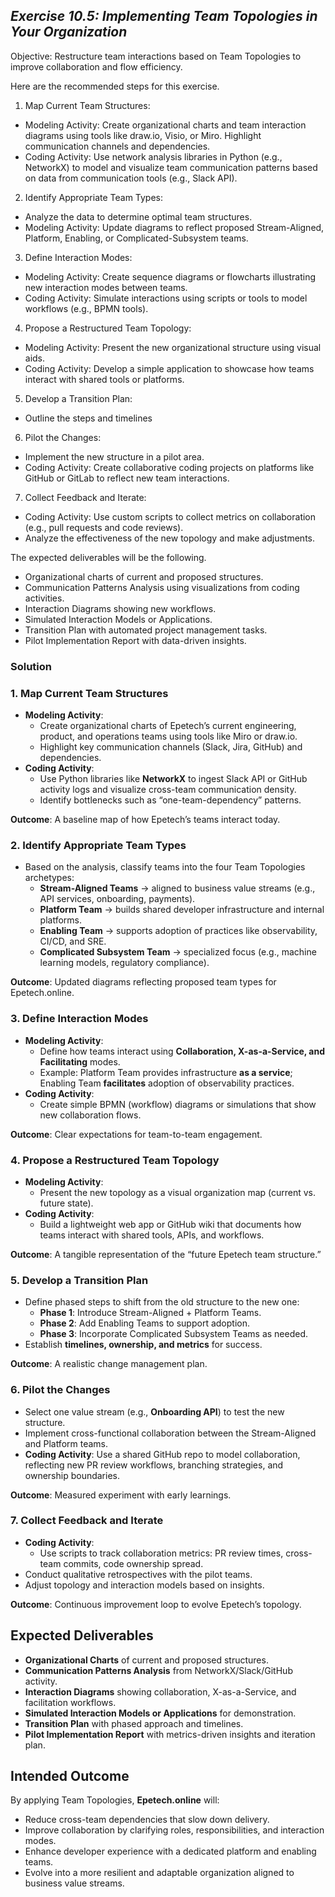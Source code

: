 ## ***Exercise 10.5: Implementing Team Topologies in Your Organization***

Objective: Restructure team interactions based on Team Topologies to improve collaboration and flow efficiency.

Here are the recommended steps for this exercise.

1. Map Current Team Structures:  
* Modeling Activity: Create organizational charts and team interaction diagrams using tools like draw.io, Visio, or Miro. Highlight communication channels and dependencies.  
* Coding Activity: Use network analysis libraries in Python (e.g., NetworkX) to model and visualize team communication patterns based on data from communication tools (e.g., Slack API).  
2. Identify Appropriate Team Types:  
* Analyze the data to determine optimal team structures.  
* Modeling Activity: Update diagrams to reflect proposed Stream-Aligned, Platform, Enabling, or Complicated-Subsystem teams.  
3. Define Interaction Modes:  
* Modeling Activity: Create sequence diagrams or flowcharts illustrating new interaction modes between teams.  
* Coding Activity: Simulate interactions using scripts or tools to model workflows (e.g., BPMN tools).  
4. Propose a Restructured Team Topology:  
* Modeling Activity: Present the new organizational structure using visual aids.  
* Coding Activity: Develop a simple application to showcase how teams interact with shared tools or platforms.  
5. Develop a Transition Plan:  
* Outline the steps and timelines  
6. Pilot the Changes:  
* Implement the new structure in a pilot area.  
* Coding Activity: Create collaborative coding projects on platforms like GitHub or GitLab to reflect new team interactions.  
7. Collect Feedback and Iterate:  
* Coding Activity: Use custom scripts to collect metrics on collaboration (e.g., pull requests and code reviews).  
* Analyze the effectiveness of the new topology and make adjustments.

The expected deliverables will be the following.

* Organizational charts of current and proposed structures.  
* Communication Patterns Analysis using visualizations from coding activities.  
* Interaction Diagrams showing new workflows.  
* Simulated Interaction Models or Applications.  
* Transition Plan with automated project management tasks.  
* Pilot Implementation Report with data-driven insights.

### **Solution**

### 1. Map Current Team Structures
- **Modeling Activity**:  
  - Create organizational charts of Epetech’s current engineering, product, and operations teams using tools like Miro or draw.io.  
  - Highlight key communication channels (Slack, Jira, GitHub) and dependencies.  
- **Coding Activity**:  
  - Use Python libraries like **NetworkX** to ingest Slack API or GitHub activity logs and visualize cross-team communication density.  
  - Identify bottlenecks such as “one-team-dependency” patterns.

**Outcome**: A baseline map of how Epetech’s teams interact today.


### 2. Identify Appropriate Team Types
- Based on the analysis, classify teams into the four Team Topologies archetypes:  
  - **Stream-Aligned Teams** → aligned to business value streams (e.g., API services, onboarding, payments).  
  - **Platform Team** → builds shared developer infrastructure and internal platforms.  
  - **Enabling Team** → supports adoption of practices like observability, CI/CD, and SRE.  
  - **Complicated Subsystem Team** → specialized focus (e.g., machine learning models, regulatory compliance).  

**Outcome**: Updated diagrams reflecting proposed team types for Epetech.online.


### 3. Define Interaction Modes
- **Modeling Activity**:  
  - Define how teams interact using **Collaboration, X-as-a-Service, and Facilitating** modes.  
  - Example: Platform Team provides infrastructure **as a service**; Enabling Team **facilitates** adoption of observability practices.  
- **Coding Activity**:  
  - Create simple BPMN (workflow) diagrams or simulations that show new collaboration flows.  

**Outcome**: Clear expectations for team-to-team engagement.

### 4. Propose a Restructured Team Topology
- **Modeling Activity**:  
  - Present the new topology as a visual organization map (current vs. future state).  
- **Coding Activity**:  
  - Build a lightweight web app or GitHub wiki that documents how teams interact with shared tools, APIs, and workflows.  

**Outcome**: A tangible representation of the “future Epetech team structure.”


### 5. Develop a Transition Plan
- Define phased steps to shift from the old structure to the new one:  
  - **Phase 1**: Introduce Stream-Aligned + Platform Teams.  
  - **Phase 2**: Add Enabling Teams to support adoption.  
  - **Phase 3**: Incorporate Complicated Subsystem Teams as needed.  
- Establish **timelines, ownership, and metrics** for success.  

**Outcome**: A realistic change management plan.


### 6. Pilot the Changes
- Select one value stream (e.g., **Onboarding API**) to test the new structure.  
- Implement cross-functional collaboration between the Stream-Aligned and Platform teams.  
- **Coding Activity**: Use a shared GitHub repo to model collaboration, reflecting new PR review workflows, branching strategies, and ownership boundaries.  

**Outcome**: Measured experiment with early learnings.



### 7. Collect Feedback and Iterate
- **Coding Activity**:  
  - Use scripts to track collaboration metrics: PR review times, cross-team commits, code ownership spread.  
- Conduct qualitative retrospectives with the pilot teams.  
- Adjust topology and interaction models based on insights.  

**Outcome**: Continuous improvement loop to evolve Epetech’s topology.



## Expected Deliverables
- **Organizational Charts** of current and proposed structures.  
- **Communication Patterns Analysis** from NetworkX/Slack/GitHub activity.  
- **Interaction Diagrams** showing collaboration, X-as-a-Service, and facilitation workflows.  
- **Simulated Interaction Models or Applications** for demonstration.  
- **Transition Plan** with phased approach and timelines.  
- **Pilot Implementation Report** with metrics-driven insights and iteration plan.


## Intended Outcome
By applying Team Topologies, **Epetech.online** will:  
- Reduce cross-team dependencies that slow down delivery.  
- Improve collaboration by clarifying roles, responsibilities, and interaction modes.  
- Enhance developer experience with a dedicated platform and enabling teams.  
- Evolve into a more resilient and adaptable organization aligned to business value streams.
